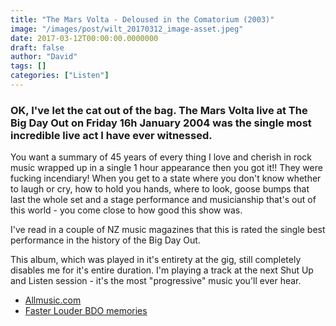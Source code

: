 ```yaml
---
title: "The Mars Volta - Deloused in the Comatorium (2003)"
image: "/images/post/wilt_20170312_image-asset.jpeg"
date: 2017-03-12T00:00:00.0000000
draft: false
author: "David"
tags: []
categories: ["Listen"]
---
```

### OK, I've let the cat out of the bag. The Mars Volta live at The Big Day Out on Friday 16h January 2004 was the single most incredible live act I have ever witnessed.

 You want a summary of 45 years of every thing I love and cherish in rock music wrapped up in a single 1 hour appearance then you got it!! They were fucking incendiary! When you get to a state where you don't know whether to laugh or cry, how to hold you hands, where to look, goose bumps that last the whole set and a stage performance and musicianship that's out of this world - you come close to how good this show was. 

 I've read in a couple of NZ music magazines that this is rated the single best performance in the history of the Big Day Out. 

 This album, which was played in it's entirety at the gig, still completely disables me for it's entire duration. I'm playing a track at the next Shut Up and Listen session - it's the most "progressive" music you'll ever hear.

-  [Allmusic.com](http://www.allmusic.com/album/deloused-in-the-comatorium-mw0000598437)
-  [Faster Louder BDO memories](http://fasterlouder.junkee.com/tales-from-the-big-day-out-part-two/789859)

